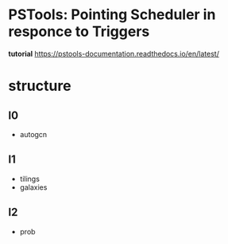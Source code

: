 # PSTools: Pointing Scheduler in responce to Triggers

**tutorial**
https://pstools-documentation.readthedocs.io/en/latest/

**structure**
===================================

l0
--
* autogcn

l1
--
* tilings
* galaxies

l2
--
* prob
